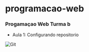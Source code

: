 # programacao-web

<h3>Progamaçao Web Turma b</h3>
<ul>
    <li>Aula 1: Configurando repositorio</li>
</ul>

![Git](https://img.shields.io/badge/-Git-%23F05032?style=flat-square&logo=git&logoColor=%23ffffff)